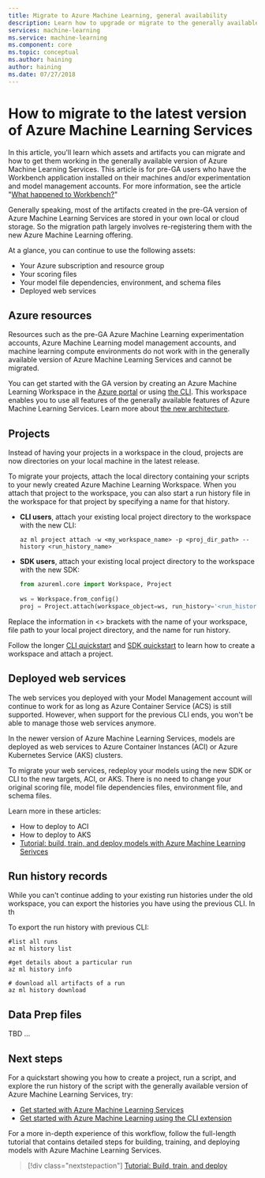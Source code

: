 ```yaml
---
title: Migrate to Azure Machine Learning, general availability
description: Learn how to upgrade or migrate to the generally available version of Azure Machine Learning Services.
services: machine-learning
ms.service: machine-learning
ms.component: core
ms.topic: conceptual
ms.author: haining
author: haining
ms.date: 07/27/2018
---
```


# How to migrate to the latest version of Azure Machine Learning Services 

In this article, you'll learn which assets and artifacts you can migrate and how to get them working in the generally available version of Azure Machine Learning Services. This article is for pre-GA users who have the Workbench application installed on their machines and/or experimentation and model management accounts. For more information, see the article "[What happened to Workbench?](overview-what-happened-to-workbench.md)"

Generally speaking, most of the artifacts created in the pre-GA version of Azure Machine Learning Services are stored in your own local or cloud storage. So the migration path largely involves re-registering them with the new Azure Machine Learning offering. 

At a glance, you can continue to use the following assets:
+ Your Azure subscription and resource group
+ Your scoring files
+ Your model file dependencies, environment, and schema files
+ Deployed web services

## Azure resources

Resources such as the pre-GA Azure Machine Learning experimentation accounts, Azure Machine Learning model management accounts, and machine learning compute environments do not work with in the generally available version of Azure Machine Learning Services and cannot be migrated. 

You can get started with the GA version by creating an Azure Machine Learning Workspace in the [Azure portal](quickstart-get-started.md) or using [the CLI](quickstart-get-started-with-cli.md). This workspace enables you to use all features of the generally available features of Azure Machine Learning Services. Learn more about [the new architecture](concept-azure-machine-learning-architecture.md).

## Projects

Instead of having your projects in a workspace in the cloud, projects are now directories on your local machine in the latest release.

To migrate your projects, attach the local directory containing your scripts to your newly created Azure Machine Learning Workspace. When you attach that project to the workspace, you can also start a run history file in the workspace for that project by specifying a name for that history.  

+ **CLI users**, attach your existing local project directory to the workspace with the new CLI: 
  ```shell
  az ml project attach -w <my_workspace_name> -p <proj_dir_path> --history <run_history_name>
  ```

+ **SDK users**, attach your existing local project directory to the workspace with the new SDK: 
  ```python
  from azureml.core import Workspace, Project
    
  ws = Workspace.from_config()
  proj = Project.attach(workspace_object=ws, run_history='<run_history_name>', directory='<proj_dir_path>')
  ```

Replace the information in \<\>  brackets with the name of your workspace, file path to your local project directory, and the name for run history.

Follow the longer [CLI quickstart](quickstart-get-started-with-cli.md) and [SDK quickstart](quickstart-get-started.md) to learn how to create a workspace and attach a project.


## Deployed web services

The web services you deployed with your Model Management account will continue to work for as long as Azure Container Service (ACS) is still supported.  However, when support for the previous CLI ends, you won't be able to manage those web services anymore. 

In the newer version of Azure Machine Learning Services, models are deployed as web services to Azure Container Instances (ACI) or Azure Kubernetes Service (AKS) clusters. 

To migrate your web services, redeploy your models using the new SDK or CLI to the new targets, ACI, or AKS. There is no need to change your original scoring file, model file dependencies files, environment file, and schema files. 

Learn more in these articles:
+ How to deploy to ACI
+ How to deploy to AKS
+ [Tutorial: build, train, and deploy models with Azure Machine Learning Serivces](tutorial-build-train-deploy-with-azure-machine-learning.md)

## Run history records

While you can't continue adding to your existing run histories under the old workspace, you can export the histories you have using the previous CLI. In th

To export the run history with previous CLI:

```azurecli
#list all runs
az ml history list

#get details about a particular run
az ml history info

# download all artifacts of a run
az ml history download
```

## Data Prep files
TBD ...



## Next steps

For a quickstart showing you how to create a project, run a script, and explore the run history of the script with the generally available version of Azure Machine Learning Services, try:
+ [Get started with Azure Machine Learning Services](quickstart-get-started.md)
+ [Get started with Azure Machine Learning using the CLI extension](quickstart-get-started-with-cli.md)

For a more in-depth experience of this workflow, follow the full-length tutorial that contains detailed steps for building, training, and deploying models with Azure Machine Learning Services. 

> [!div class="nextstepaction"]
> [Tutorial: Build, train, and deploy](tutorial-build-train-deploy-with-azure-machine-learning.md)